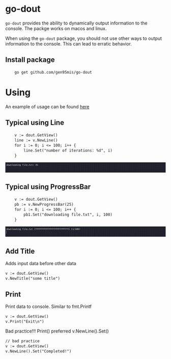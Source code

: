 # go-dout

`go-dout` provides the ability to dynamically output information to the console. The packge works on macos and linux.

When using the `go-dout` package, you should not use other ways to output information to the console. This can lead to erratic behavior.

## Install package

```
    go get github.com/gen95mis/go-dout
```

# Using

An example of usage can be found [here](https://github.com/gen95mis/go-dout/blob/main/example/example.go)

## Typical using Line


```
	v := dout.GetView()
	line := v.NewLine()
	for i := 0; i <= 100; i++ {
		line.Set("number of iterations: %d", i)
	}
```

![image line](./images/line.gif)


## Typical using ProgressBar

```
	v := dout.GetView()
	pb := v.NewProgressBar(25)
	for i := 0; i <= 100; i++ {
		pb1.Set("downloading file.txt", i, 100)
	}
```

![image line](./images/progress-bar.gif)

## Add Title

Adds input data before other data

```
v := dout.GetView()
v.NewTitle("some title")
```

## Print

Print data to console. Similar to fmt.Printf

```
v := dout.GetView()
v.Print("Exit\n")
```

Bad practice!!! Print() preferred v.NewLine().Set()

```
// bad practice
v := dout.GetView()
v.NewLine().Set("Completed!")
```
